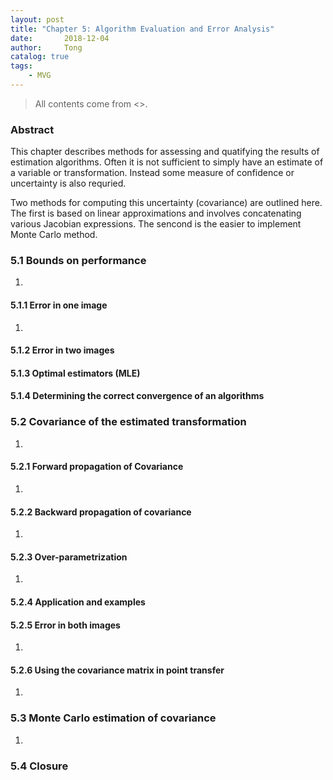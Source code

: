 ```yaml
---
layout: post
title: "Chapter 5: Algorithm Evaluation and Error Analysis"
date:       2018-12-04
author:     Tong
catalog: true
tags:
    - MVG
---
```


> All contents come from <<Multiple View Geometry in Computer Vision>>.

### Abstract

This chapter describes methods for assessing and quatifying the results of estimation algorithms. Often it is not sufficient to simply have an estimate of a variable or transformation. Instead some measure of confidence or uncertainty is also requried.

Two methods for computing this uncertainty (covariance) are outlined here. The first is based on linear approximations and involves concatenating various Jacobian expressions. The sencond is the easier to implement Monte Carlo method.

### 5.1 Bounds on performance

1.

#### 5.1.1 Error in one image

1.

#### 5.1.2 Error in two images



#### 5.1.3 Optimal estimators (MLE)



#### 5.1.4 Determining the correct convergence of an algorithms


### 5.2 Covariance of the estimated transformation

1.

#### 5.2.1 Forward propagation of Covariance

1.

#### 5.2.2 Backward propagation of covariance

1.

#### 5.2.3 Over-parametrization

1.

#### 5.2.4 Application and examples

#### 5.2.5 Error in both images

1.

#### 5.2.6 Using the covariance matrix in point transfer

1.

### 5.3 Monte Carlo estimation of covariance

1.

### 5.4 Closure
